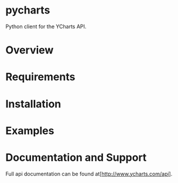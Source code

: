 # pycharts
Python client for the YCharts API.

# Overview
# Requirements
# Installation
# Examples
# Documentation and Support

Full api documentation can be found at[http://www.ycharts.com/api].
